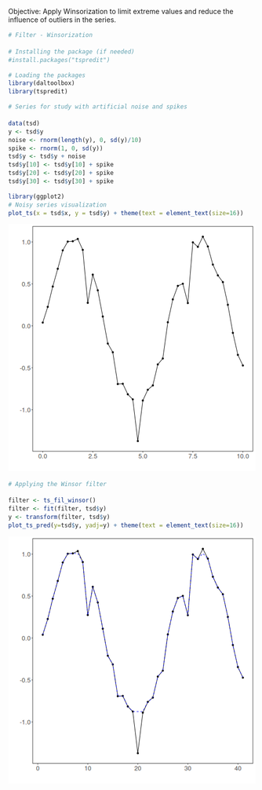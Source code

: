 Objective: Apply Winsorization to limit extreme values and reduce the influence of outliers in the series.


``` r
# Filter - Winsorization

# Installing the package (if needed)
#install.packages("tspredit")
```


``` r
# Loading the packages
library(daltoolbox)
library(tspredit) 
```



``` r
# Series for study with artificial noise and spikes

data(tsd)
y <- tsd$y
noise <- rnorm(length(y), 0, sd(y)/10)
spike <- rnorm(1, 0, sd(y))
tsd$y <- tsd$y + noise
tsd$y[10] <- tsd$y[10] + spike
tsd$y[20] <- tsd$y[20] + spike
tsd$y[30] <- tsd$y[30] + spike
```


``` r
library(ggplot2)
# Noisy series visualization
plot_ts(x = tsd$x, y = tsd$y) + theme(text = element_text(size=16))
```

![plot of chunk unnamed-chunk-4](fig/ts_fil_winsor/unnamed-chunk-4-1.png)


``` r
# Applying the Winsor filter

filter <- ts_fil_winsor()
filter <- fit(filter, tsd$y)
y <- transform(filter, tsd$y)
plot_ts_pred(y=tsd$y, yadj=y) + theme(text = element_text(size=16))
```

![plot of chunk unnamed-chunk-5](fig/ts_fil_winsor/unnamed-chunk-5-1.png)

